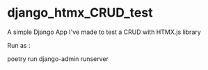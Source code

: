 # django_htmx_CRUD_test
A simple Django App I've made to test a CRUD with HTMX.js library


Run as : 

poetry run django-admin runserver

